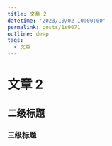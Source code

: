 ```yaml
---
title: 文章 2
datetime: '2023/10/02 10:00:00'
permalink: posts/1e9071
outline: deep
tags:
  - 文章
---
```


# 文章 2

## 二级标题

### 三级标题
